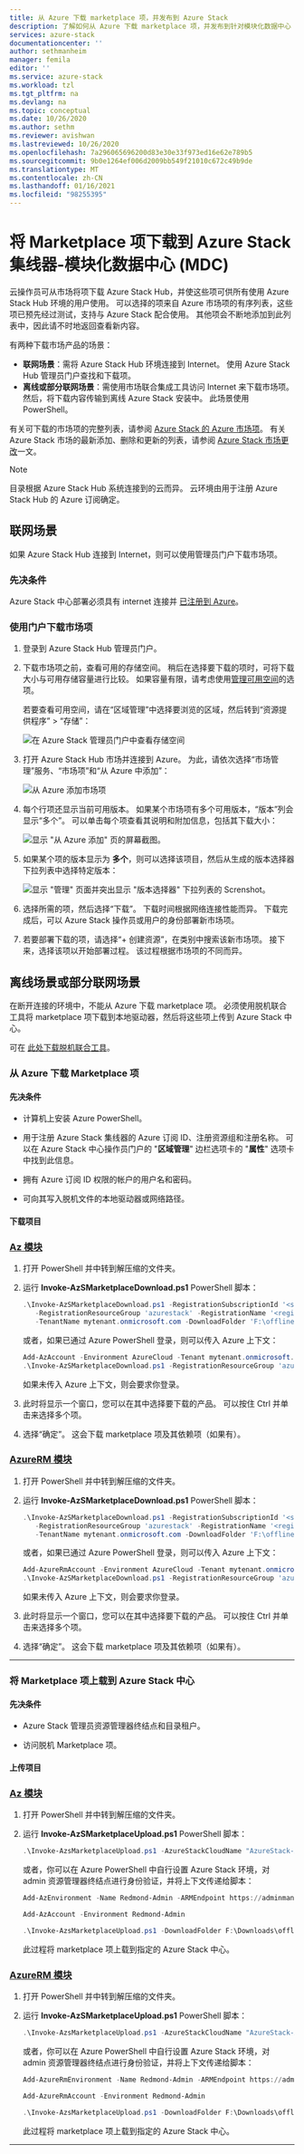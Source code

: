 ```yaml
---
title: 从 Azure 下载 marketplace 项，并发布到 Azure Stack
description: 了解如何从 Azure 下载 marketplace 项，并发布到针对模块化数据中心 (MDC) 的 Azure Stack。
services: azure-stack
documentationcenter: ''
author: sethmanheim
manager: femila
editor: ''
ms.service: azure-stack
ms.workload: tzl
ms.tgt_pltfrm: na
ms.devlang: na
ms.topic: conceptual
ms.date: 10/26/2020
ms.author: sethm
ms.reviewer: avishwan
ms.lastreviewed: 10/26/2020
ms.openlocfilehash: 7a296065696200d83e30e33f973ed16e62e789b5
ms.sourcegitcommit: 9b0e1264ef006d2009bb549f21010c672c49b9de
ms.translationtype: MT
ms.contentlocale: zh-CN
ms.lasthandoff: 01/16/2021
ms.locfileid: "98255395"
---
```

# <a name="download-marketplace-items-to-azure-stack-hub---modular-data-center-mdc"></a>将 Marketplace 项下载到 Azure Stack 集线器-模块化数据中心 (MDC)  

云操作员可从市场将项下载 Azure Stack Hub，并使这些项可供所有使用 Azure Stack Hub 环境的用户使用。 可以选择的项来自 Azure 市场项的有序列表，这些项已预先经过测试，支持与 Azure Stack 配合使用。 其他项会不断地添加到此列表中，因此请不时地返回查看新内容。

有两种下载市场产品的场景：

- **联网场景**：需将 Azure Stack Hub 环境连接到 Internet。 使用 Azure Stack Hub 管理员门户查找和下载项。
- **离线或部分联网场景**：需使用市场联合集成工具访问 Internet 来下载市场项。 然后，将下载内容传输到离线 Azure Stack 安装中。 此场景使用 PowerShell。

有关可下载的市场项的完整列表，请参阅 [Azure Stack 的 Azure 市场项](../../operator/azure-stack-marketplace-azure-items.md)。 有关 Azure Stack 市场的最新添加、删除和更新的列表，请参阅 [Azure Stack 市场更改](../../operator/azure-stack-marketplace-changes.md)一文。

> [!NOTE]
> 目录根据 Azure Stack Hub 系统连接到的云而异。 云环境由用于注册 Azure Stack Hub 的 Azure 订阅确定。

## <a name="connected-scenario"></a>联网场景

如果 Azure Stack Hub 连接到 Internet，则可以使用管理员门户下载市场项。

### <a name="prerequisites"></a>先决条件

Azure Stack 中心部署必须具有 internet 连接并 [已注册到 Azure](registration-tzl.md)。

### <a name="use-the-portal-to-download-marketplace-items"></a>使用门户下载市场项

1. 登录到 Azure Stack Hub 管理员门户。

2. 下载市场项之前，查看可用的存储空间。 稍后在选择要下载的项时，可将下载大小与可用存储容量进行比较。 如果容量有限，请考虑使用[管理可用空间](../../operator/azure-stack-manage-storage-shares.md#manage-available-space)的选项。

   若要查看可用空间，请在“区域管理”中选择要浏览的区域，然后转到“资源提供程序” > “存储”：  

   ![在 Azure Stack 管理员门户中查看存储空间](media/azure-stack-download-azure-marketplace-item-tzl/storage.png)

3. 打开 Azure Stack Hub 市场并连接到 Azure。 为此，请依次选择“市场管理”服务、“市场项”和“从 Azure 中添加”：

   ![从 Azure 添加市场项](media/azure-stack-download-azure-marketplace-item-tzl/marketplace.png)

4. 每个行项还显示当前可用版本。 如果某个市场项有多个可用版本，“版本”列会显示“多个”。  可以单击每个项查看其说明和附加信息，包括其下载大小：

   ![显示 "从 Azure 添加" 页的屏幕截图。](media/azure-stack-download-azure-marketplace-item-tzl/add-from-azure-1.png)

5. 如果某个项的版本显示为 **多个**，则可以选择该项目，然后从生成的版本选择器下拉列表中选择特定版本：

   ![显示 "管理" 页面并突出显示 "版本选择器" 下拉列表的 Screnshot。](media/azure-stack-download-azure-marketplace-item-tzl/add-from-azure-3.png)

6. 选择所需的项，然后选择“下载”。 下载时间根据网络连接性能而异。 下载完成后，可以 Azure Stack 操作员或用户的身份部署新市场项。

7. 若要部署下载的项，请选择“+ 创建资源”，在类别中搜索该新市场项。 接下来，选择该项以开始部署过程。 该过程根据市场项的不同而异。

## <a name="disconnected-or-a-partially-connected-scenario"></a>离线场景或部分联网场景

在断开连接的环境中，不能从 Azure 下载 marketplace 项。 必须使用脱机联合工具将 marketplace 项下载到本地驱动器，然后将这些项上传到 Azure Stack 中心。

可在 [此处下载脱机联合工具](../../operator/azure-stack-download-azure-marketplace-item.md?pivots=state-disconnected)。

### <a name="download-marketplace-items-from-azure"></a>从 Azure 下载 Marketplace 项

#### <a name="prerequisites"></a>先决条件

- 计算机上安装 Azure PowerShell。

- 用于注册 Azure Stack 集线器的 Azure 订阅 ID、注册资源组和注册名称。 可以在 Azure Stack 中心操作员门户的 "**区域管理**" 边栏选项卡的 "**属性**" 选项卡中找到此信息。

- 拥有 Azure 订阅 ID 权限的帐户的用户名和密码。

- 可向其写入脱机文件的本地驱动器或网络路径。

#### <a name="download-items"></a>下载项目



### <a name="az-modules"></a>[Az 模块](#tab/az1)

1. 打开 PowerShell 并中转到解压缩的文件夹。

2. 运行 **Invoke-AzSMarketplaceDownload.ps1** PowerShell 脚本：

    ```powershell
    .\Invoke-AzSMarketplaceDownload.ps1 -RegistrationSubscriptionId '<subscription ID>' ` 
       -RegistrationResourceGroup 'azurestack' -RegistrationName '<registration name>' `
       -TenantName mytenant.onmicrosoft.com -DownloadFolder 'F:\offlineSyndication'
    ```

    或者，如果已通过 Azure PowerShell 登录，则可以传入 Azure 上下文：

    ```powershell
    Add-AzAccount -Environment AzureCloud -Tenant mytenant.onmicrosoft.com 
    .\Invoke-AzSMarketplaceDownload.ps1 -RegistrationResourceGroup 'azurestack' -RegistrationName '<registration name>' -DownloadFolder 'F:\offlineSyndication' -AzureContext $(Get-AzureRMContext)
    ```
    如果未传入 Azure 上下文，则会要求你登录。

3. 此时将显示一个窗口，您可以在其中选择要下载的产品。 可以按住 Ctrl 并单击来选择多个项。

4. 选择“确定”。 这会下载 marketplace 项及其依赖项（如果有）。
### <a name="azurerm-modules"></a>[AzureRM 模块](#tab/azurerm1)

1. 打开 PowerShell 并中转到解压缩的文件夹。

2. 运行 **Invoke-AzSMarketplaceDownload.ps1** PowerShell 脚本：

    ```powershell
    .\Invoke-AzSMarketplaceDownload.ps1 -RegistrationSubscriptionId '<subscription ID>' ` 
       -RegistrationResourceGroup 'azurestack' -RegistrationName '<registration name>' `
       -TenantName mytenant.onmicrosoft.com -DownloadFolder 'F:\offlineSyndication'
    ```

    或者，如果已通过 Azure PowerShell 登录，则可以传入 Azure 上下文：

    ```powershell
    Add-AzureRmAccount -Environment AzureCloud -Tenant mytenant.onmicrosoft.com 
    .\Invoke-AzSMarketplaceDownload.ps1 -RegistrationResourceGroup 'azurestack' -RegistrationName '<registration name>' -DownloadFolder 'F:\offlineSyndication' -AzureContext $(Get-AzureRMContext)
    ```
    如果未传入 Azure 上下文，则会要求你登录。

3. 此时将显示一个窗口，您可以在其中选择要下载的产品。 可以按住 Ctrl 并单击来选择多个项。

4. 选择“确定”。 这会下载 marketplace 项及其依赖项（如果有）。

---

### <a name="upload-marketplace-items-to-azure-stack-hub"></a>将 Marketplace 项上载到 Azure Stack 中心

#### <a name="prerequisites"></a>先决条件

- Azure Stack 管理员资源管理器终结点和目录租户。

- 访问脱机 Marketplace 项。

#### <a name="upload-items"></a>上传项目

### <a name="az-modules"></a>[Az 模块](#tab/az2)

1. 打开 PowerShell 并中转到解压缩的文件夹。

2. 运行 **Invoke-AzSMarketplaceUpload.ps1** PowerShell 脚本：

    ```powershell
    .\Invoke-AzsMarketplaceUpload.ps1 -AzureStackCloudName "AzureStack-Admin" -AzureStackAdminARMEndpoint https://adminmanagement.<region>.<fqdn> -TenantName mytenant.onmicrosoft.com -DownloadFolder F:\offlineSyndication
    ```

    或者，你可以在 Azure PowerShell 中自行设置 Azure Stack 环境，对 admin 资源管理器终结点进行身份验证，并将上下文传递给脚本：

    ```powershell
    Add-AzEnvironment -Name Redmond-Admin -ARMEndpoint https://adminmanagement.redmond.azurestack.corp.microsoft.com

    Add-AzAccount -Environment Redmond-Admin

    .\Invoke-AzsMarketplaceUpload.ps1 -DownloadFolder F:\Downloads\offlining -AzureContext $(GetAzContext)
    ```

    此过程将 marketplace 项上载到指定的 Azure Stack 中心。

### <a name="azurerm-modules"></a>[AzureRM 模块](#tab/azurerm2)

1. 打开 PowerShell 并中转到解压缩的文件夹。

2. 运行 **Invoke-AzSMarketplaceUpload.ps1** PowerShell 脚本：

    ```powershell
    .\Invoke-AzsMarketplaceUpload.ps1 -AzureStackCloudName "AzureStack-Admin" -AzureStackAdminARMEndpoint https://adminmanagement.<region>.<fqdn> -TenantName mytenant.onmicrosoft.com -DownloadFolder F:\offlineSyndication
    ```

    或者，你可以在 Azure PowerShell 中自行设置 Azure Stack 环境，对 admin 资源管理器终结点进行身份验证，并将上下文传递给脚本：

    ```powershell
    Add-AzureRmEnvironment -Name Redmond-Admin -ARMEndpoint https://adminmanagement.redmond.azurestack.corp.microsoft.com

    Add-AzureRmAccount -Environment Redmond-Admin

    .\Invoke-AzsMarketplaceUpload.ps1 -DownloadFolder F:\Downloads\offlining -AzureContext $(Get-AzureRmContext)
    ```

    此过程将 marketplace 项上载到指定的 Azure Stack 中心。

---